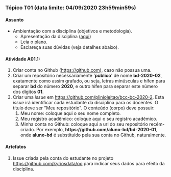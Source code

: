 
### Tópico T01 (data limite: **04/09/2020 23h59min59s**)

#### Assunto
- Ambientação com a disciplina (objetivos e metodologia).
  - Apresentação da disciplina ([aqui](https://drive.google.com/file/d/1S2_4pxCAdZfDsW2Fu4gRPeWTdzEM6-1Q/view?usp=sharing))
  - Leia o [plano](../media/bcc-bd-2020-2-plano.pdf).
  - Esclareça suas dúvidas (veja detalhes abaixo).

#### Atividade A01.1:
1. Criar conta no Github (https://github.com), caso não possua uma. 
1. Criar um repositório necessariamente '**publico**' de nome **bd-2020-02**, exatamente como assim grafado, ou seja, letras minúsculas e hífen para separar **bd** do número **2020**, e outro hífen para separar este número dos dígitos **01**. 
1. Criar uma _issue_ em https://github.com/plinioleitao/bcc-bc-2020-2. Esta _issue_ irá identificar cada estudante da disciplina para os docentes. O título deve ser "Meu repositório". O conteúdo (corpo) deve possuir:
   1. Meu nome: coloque aqui o seu nome completo. 
   1. Meu registro acadêmico: coloque aqui o seu registro acadêmico. 
   1. Minha conta no Github: coloque aqui a url do seu repositório recém-criado. Por exemplo, **https<span>:</span>//github.com/aluno-bd/bd-2020-01**, onde **aluno-bd** é substituído pela sua conta no Github, naturalmente.
   
#### Artefatos

1. Issue criada pela conta do estudante no projeto https://github.com/kyriosdata/oo para indicar seus dados para efeito da disciplina.

